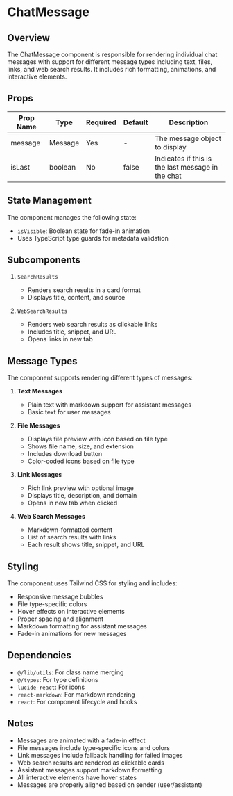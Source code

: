 # ChatMessage

## Overview
The ChatMessage component is responsible for rendering individual chat messages with support for different message types including text, files, links, and web search results. It includes rich formatting, animations, and interactive elements.

## Props
| Prop Name | Type | Required | Default | Description |
|-----------|------|----------|---------|-------------|
| message | Message | Yes | - | The message object to display |
| isLast | boolean | No | false | Indicates if this is the last message in the chat |

## State Management
The component manages the following state:
- `isVisible`: Boolean state for fade-in animation
- Uses TypeScript type guards for metadata validation

## Subcomponents
1. `SearchResults`
   - Renders search results in a card format
   - Displays title, content, and source

2. `WebSearchResults`
   - Renders web search results as clickable links
   - Includes title, snippet, and URL
   - Opens links in new tab

## Message Types
The component supports rendering different types of messages:

1. **Text Messages**
   - Plain text with markdown support for assistant messages
   - Basic text for user messages

2. **File Messages**
   - Displays file preview with icon based on file type
   - Shows file name, size, and extension
   - Includes download button
   - Color-coded icons based on file type

3. **Link Messages**
   - Rich link preview with optional image
   - Displays title, description, and domain
   - Opens in new tab when clicked

4. **Web Search Messages**
   - Markdown-formatted content
   - List of search results with links
   - Each result shows title, snippet, and URL

## Styling
The component uses Tailwind CSS for styling and includes:
- Responsive message bubbles
- File type-specific colors
- Hover effects on interactive elements
- Proper spacing and alignment
- Markdown formatting for assistant messages
- Fade-in animations for new messages

## Dependencies
- `@/lib/utils`: For class name merging
- `@/types`: For type definitions
- `lucide-react`: For icons
- `react-markdown`: For markdown rendering
- `react`: For component lifecycle and hooks

## Notes
- Messages are animated with a fade-in effect
- File messages include type-specific icons and colors
- Link messages include fallback handling for failed images
- Web search results are rendered as clickable cards
- Assistant messages support markdown formatting
- All interactive elements have hover states
- Messages are properly aligned based on sender (user/assistant) 
